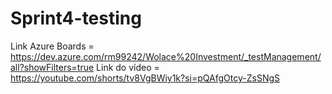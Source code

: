 # Sprint4-testing

Link Azure Boards = https://dev.azure.com/rm99242/Wolace%20Investment/_testManagement/all?showFilters=true
Link do vídeo = https://youtube.com/shorts/tv8VgBWiy1k?si=pQAfgOtcy-ZsSNgS
